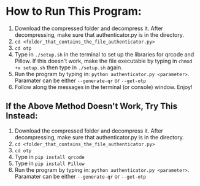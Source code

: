 # How to Run This Program:

1) Download the compressed folder and decompress it. After decompressing, make sure that authenticator.py is in the directory.
2) `cd <folder_that_contains_the_file_authenticator.py>`
3) `cd otp`
4) Type in `./setup.sh` in the terminal to set up the libraries for qrcode and Pillow. If this doesn't work, make the file executable by typing in `chmod +x setup.sh` then type in `./setup.sh` again. 
5) Run the program by typing in: `python authenticator.py <parameter>`. Paramater can be either `--generate-qr` or `--get-otp`
6) Follow along the messages in the terminal (or console) window. Enjoy!


## If the Above Method Doesn't Work, Try This Instead:

1) Download the compressed folder and decompress it. After decompressing, make sure that authenticator.py is in the directory.
2) `cd <folder_that_contains_the_file_authenticator.py>`
3) `cd otp`
4) Type in `pip install qrcode`
5) Type in `pip install Pillow`
6) Run the program by typing in: `python authenticator.py <parameter>`. Paramater can be either `--generate-qr` or `--get-otp`